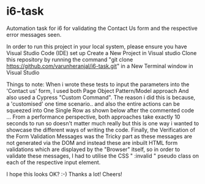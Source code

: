 # i6-task
Automation task for i6 for validating the Contact Us form and the respective error messages seen.

In order to run this project in your local system, please ensure you have Visual Studio Code (IDE) set up
Create a New Project in Visual studio
Clone this repository by running the command "git clone https://github.com/varunheranjal/i6-task.git" in a New Terminal window in Visual Studio

Things to note:
When i wrote these tests to input the parameters into the 'Contact us' form, I used both Page Object Pattern/Model approach And also used a Cypress "Custom Command". The reason i did this is because, a 'customised' one time scenario.. and also the entire actions can be squeezed into One Single Row as shown below after the commented code ... From a performance perspective, both approaches take exactly 10 seconds to run so doesn't matter much really but this is one way i wanted to showcase the different ways of writing the code.
Finally, the Verification of the Form Validation Messages was the Tricky part as these messages are not generated via the DOM and instead these are inbuilt HTML form validations which are displayed by the "Browser" itself, so in order to validate these messages, I had to utilise the CSS " :invalid " pseudo class on each of the respective input element.

I hope this looks OK? :-) Thanks a lot! Cheers!
